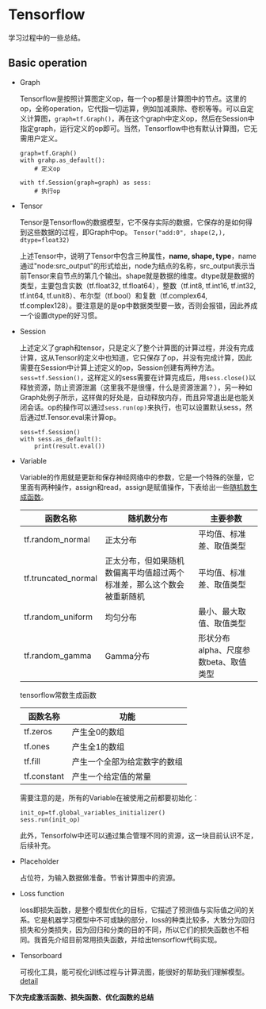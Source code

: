 # Tensorflow

学习过程中的一些总结。

## Basic operation

* Graph

   Tensorflow是按照计算图定义op，每一个op都是计算图中的节点。这里的op，全称operation，它代指一切运算，例如加减乘除、卷积等等。可以自定义计算图，`graph=tf.Graph()`，再在这个graph中定义op，然后在Session中指定graph，运行定义的op即可。当然，Tensorflow中也有默认计算图，它无需用户定义。
   ```
   graph=tf.Graph()
   with grahp.as_default():
       # 定义op
       
   with tf.Session(graph=graph) as sess:
       # 执行op
   ```
   
* Tensor

   Tensor是Tensorflow的数据模型，它不保存实际的数据，它保存的是如何得到这些数据的过程，即Graph中op。
   `Tensor("add:0", shape(2,), dtype=float32)`
   
   上述Tensor中，说明了Tensor中包含三种属性，**name, shape, type**，name通过"node:src_output"的形式给出，node为结点的名称，src_output表示当前Tensor来自节点的第几个输出。shape就是数据的维度。dtype就是数据的类型，主要包含实数（tf.float32, tf.float64），整数（tf.int8, tf.int16, tf.int32, tf.int64, tf.unit8）、布尔型（tf.bool）和复数（tf.complex64, tf.complex128）。要注意是的是op中数据类型要一致，否则会报错，因此养成一个设置dtype的好习惯。
   
* Session

   上述定义了graph和tensor，只是定义了整个计算图的计算过程，并没有完成计算，这从Tensor的定义中也知道，它只保存了op，并没有完成计算，因此需要在Session中计算上述定义的op，Session创建有两种方法。`sess=tf.Session()`，这样定义的sess需要在计算完成后，用`sess.close()`以释放资源，防止资源泄漏（这里我不是很懂，什么是资源泄漏？），另一种如Graph处例子所示，这样做的好处是，自动释放内存，而且异常退出是也能关闭会话。op的操作可以通过`sess.run(op)`来执行，也可以设置默认sess，然后通过tf.Tensor.eval来计算op。
   ```
   sess=tf.Session()
   with sess.as_default():
       print(result.eval())
   ```

* Variable

   Variable的作用就是更新和保存神经网络中的参数，它是一个特殊的张量，它里面有两种操作，assign和read，assign是赋值操作，下表给出一些[随机数生成函数](https://tensorflow.google.cn/api_docs/python/tf/random)。
   
   函数名称|随机数分布|主要参数
   -|-|-
   tf.random_normal|正太分布|平均值、标准差、取值类型
   tf.truncated_normal|正太分布，但如果随机数偏离平均值超过两个标准差，那么这个数会被重新随机|平均值、标准差、取值类型
   tf.random_uniform|均匀分布|最小、最大取值、取值类型
   tf.random_gamma|Gamma分布|形状分布alpha、尺度参数beta、取值类型
   
   tensorflow常数生成函数
   
   函数名称|功能
   -|-
   tf.zeros|产生全0的数组
   tf.ones|产生全1的数组
   tf.fill|产生一个全部为给定数字的数组
   tf.constant|产生一个给定值的常量
   
   需要注意的是，所有的Variable在被使用之前都要初始化：
   ```
   init_op=tf.global_variables_initializer()
   sess.run(init_op)
   ```
   
   此外，Tensorfolw中还可以通过集合管理不同的资源，这一块目前认识不足，后续补充。
   
* Placeholder

   占位符，为输入数据做准备。节省计算图中的资源。
   
* Loss function

   loss即损失函数，是整个模型优化的目标，它描述了预测值与实际值之间的关系。它是机器学习模型中不可或缺的部分，loss的种类比较多，大致分为回归损失和分类损失，因为回归和分类的目的不同，所以它们的损失函数也不相同。我首先介绍目前常用损失函数，并给出tensorflow代码实现。
   
* Tensorboard

   可视化工具，能可视化训练过程与计算流图，能很好的帮助我们理解模型。[detail](https://tensorflow.google.cn/api_docs/python/tf/summary)
   
**下次完成激活函数、损失函数、优化函数的总结**
